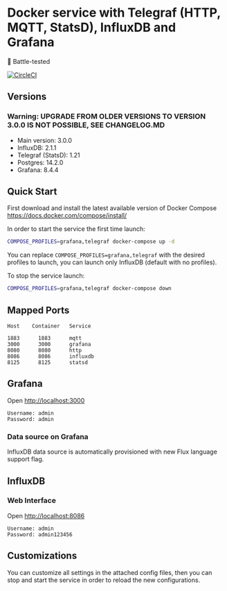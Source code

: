 # Docker service with Telegraf (HTTP, MQTT, StatsD), InfluxDB and Grafana

:facepunch: Battle-tested

[![CircleCI](https://circleci.com/gh/samuelebistoletti/docker-statsd-influxdb-grafana.svg?style=svg)](https://circleci.com/gh/samuelebistoletti/docker-statsd-influxdb-grafana)

## Versions

### Warning: UPGRADE FROM OLDER VERSIONS TO VERSION 3.0.0 IS NOT POSSIBLE, SEE CHANGELOG.MD

* Main version:      3.0.0
* InfluxDB:          2.1.1
* Telegraf (StatsD): 1.21
* Postgres:          14.2.0
* Grafana:           8.4.4


## Quick Start

First download and install the latest available version of Docker Compose <https://docs.docker.com/compose/install/>

In order to start the service the first time launch:

```sh
COMPOSE_PROFILES=grafana,telegraf docker-compose up -d
```

You can replace `COMPOSE_PROFILES=grafana,telegraf` with the desired profiles to launch, you can launch only InfluxDB (default with no profiles).

To stop the service launch:

```sh
COMPOSE_PROFILES=grafana,telegraf docker-compose down
```

## Mapped Ports

```
Host    Container   Service

1883      1883      mqtt
3000      3000      grafana
8080      8080      http
8086      8086      influxdb
8125      8125      statsd
```

## Grafana

Open <http://localhost:3000>

```
Username: admin
Password: admin
```

### Data source on Grafana

InfluxDB data source is automatically provisioned with new Flux language support flag.

## InfluxDB

### Web Interface

Open <http://localhost:8086>

```
Username: admin
Password: admin123456
```

## Customizations

You can customize all settings in the attached config files, then you can stop and start the service in order to reload the new configurations.
